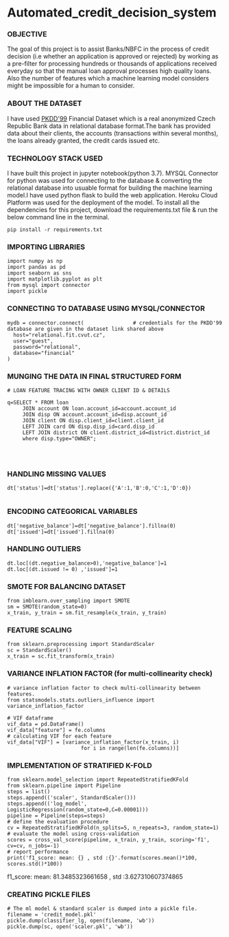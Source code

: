 # Automated_credit_decision_system

### OBJECTIVE
The goal of this project is to assist Banks/NBFC in the process of credit decision (i.e whether an application is approved or rejected) by working as a pre-filter for processing hundreds or thousands of applications received everyday so that the manual loan approval processes high quality loans. Also the number of features which a machine learning model considers might be impossible for a human to consider.


### ABOUT THE DATASET

I have used [PKDD'99](https://relational.fit.cvut.cz/dataset/Financial) Financial Dataset which is a real anonymized Czech Republic Bank data in relational database format.The bank has provided data about their clients, the accounts (transactions within several months), the loans already granted, the credit cards issued etc.


### TECHNOLOGY STACK USED 

I have built this project in jupyter notebook(python 3.7). MYSQL Connector for python was used for connecting to the database & converting the relational database into usuable format for building the machine learning model.I have used python flask to build the web application. Heroku Cloud Platform was used for the deployment of the model. To install all the dependencies for this project, download the requirements.txt file & run the below command line in the terminal.

```
pip install -r requirements.txt
```

### IMPORTING LIBRARIES

```
import numpy as np
import pandas as pd
import seaborn as sns
import matplotlib.pyplot as plt
from mysql import connector
import pickle
```

### CONNECTING TO DATABASE USING MYSQL/CONNECTOR 

```
mydb = connector.connect(                # credentials for the PKDD'99 database are given in the dataset link shared above 
  host="relational.fit.cvut.cz",
  user="guest",
  password="relational",
  database="financial"  
)
```

### MUNGING THE DATA IN FINAL STRUCTURED FORM 

```
# LOAN FEATURE TRACING WITH OWNER CLIENT ID & DETAILS

q=SELECT * FROM loan 
     JOIN account ON loan.account_id=account.account_id 
     JOIN disp ON account.account_id=disp.account_id
     JOIN client ON disp.client_id=client.client_id
     LEFT JOIN card ON disp.disp_id=card.disp_id
     LEFT JOIN district ON client.district_id=district.district_id
     where disp.type="OWNER";
    
    
    
```

### HANDLING MISSING VALUES
```
dt['status']=dt['status'].replace({'A':1,'B':0,'C':1,'D':0})


```


### ENCODING CATEGORICAL VARIABLES
```
dt['negative_balance']=dt['negative_balance'].fillna(0)
dt['issued']=dt['issued'].fillna(0)

```


### HANDLING OUTLIERS

```
dt.loc[(dt.negative_balance>0),'negative_balance']=1
dt.loc[(dt.issued != 0) ,'issued']=1
```

### SMOTE FOR BALANCING DATASET

```
from imblearn.over_sampling import SMOTE 
sm = SMOTE(random_state=0)
x_train, y_train = sm.fit_resample(x_train, y_train)

```

### FEATURE SCALING

```
from sklearn.preprocessing import StandardScaler
sc = StandardScaler()
x_train = sc.fit_transform(x_train)
```

### VARIANCE INFLATION FACTOR (for multi-collinearity check)
```
# variance inflation factor to check multi-collinearity between features.
from statsmodels.stats.outliers_influence import variance_inflation_factor

# VIF dataframe
vif_data = pd.DataFrame()
vif_data["feature"] = fe.columns
# calculating VIF for each feature
vif_data["VIF"] = [variance_inflation_factor(x_train, i)
						for i in range(len(fe.columns))]
```


### IMPLEMENTATION OF STRATIFIED K-FOLD
```
from sklearn.model_selection import RepeatedStratifiedKFold
from sklearn.pipeline import Pipeline
steps = list()
steps.append(('scaler', StandardScaler()))
steps.append(('log_model', LogisticRegression(random_state=0,C=0.00001)))
pipeline = Pipeline(steps=steps)
# define the evaluation procedure
cv = RepeatedStratifiedKFold(n_splits=5, n_repeats=3, random_state=1)
# evaluate the model using cross-validation
scores = cross_val_score(pipeline, x_train, y_train, scoring='f1', cv=cv, n_jobs=-1)
# report performance
print('f1_score: mean: {} , std :{}'.format(scores.mean()*100, scores.std()*100))
```

f1_score: mean: 81.3485323661658 , std :3.627310607374865

### CREATING PICKLE FILES
```
# The ml model & standard scaler is dumped into a pickle file.
filename = 'credit_model.pkl'
pickle.dump(classifier_lg, open(filename, 'wb'))
pickle.dump(sc, open('scaler.pkl', 'wb'))
```
